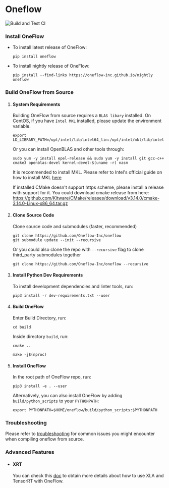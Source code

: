 # Oneflow
![Build and Test CI](https://github.com/Oneflow-Inc/oneflow/workflows/Build%20and%20Test%20CI/badge.svg?branch=develop)

### Install OneFlow

  - To install latest release of OneFlow:

    ```
    pip install oneflow
    ```

  - To install nightly release of OneFlow:

    ```
    pip install --find-links https://oneflow-inc.github.io/nightly oneflow
    ```

### Build OneFlow from Source

1. #### System Requirements

    Building OneFlow from source requires a `BLAS libary` installed. On CentOS, if you have `Intel MKL` installed, please update the environment variable. 

    ```
    export LD_LIBRARY_PATH=/opt/intel/lib/intel64_lin:/opt/intel/mkl/lib/intel64:$LD_LIBRARY_PATH
    ```

    Or you can install OpenBLAS and other tools through:

    ```
    sudo yum -y install epel-release && sudo yum -y install git gcc-c++ cmake3 openblas-devel kernel-devel-$(uname -r) nasm
    ```

    It is recommended to install MKL. Please refer to Intel's official guide on how to install MKL [here](https://software.intel.com/content/www/us/en/develop/tools/math-kernel-library/choose-download.html)

    If installed CMake doesn't support https scheme, please install a release with support for it. You could download cmake release from here: https://github.com/Kitware/CMake/releases/download/v3.14.0/cmake-3.14.0-Linux-x86_64.tar.gz

2. #### Clone Source Code

    Clone source code and submodules (faster, recommended)

    ```
    git clone https://github.com/Oneflow-Inc/oneflow
    git submodule update --init --recursive
    ```

    Or you could also clone the repo with `--recursive` flag to clone third_party submodules together

    ```
    git clone https://github.com/Oneflow-Inc/oneflow --recursive
    ```

3. #### Install Python Dev Requirements

    To install development dependencies and linter tools, run:
    ```
    pip3 install -r dev-requirements.txt --user
    ```

4. #### Build OneFlow

    Enter Build Directory, run:

    ```
    cd build
    ```

    Inside directory `build`, run:
    ```
    cmake ..

    make -j$(nproc)
    ```

5. #### Install OneFlow

    In the root path of OneFlow repo, run:
    ```
    pip3 install -e . --user
    ```

    Alternatively, you can also install OneFlow by adding `build/python_scripts` to your `PYTHONPATH`:
    ```
    export PYTHONPATH=$HOME/oneflow/build/python_scripts:$PYTHONPATH
    ```

### Troubleshooting

Please refer to [troubleshooting](docs/source/troubleshooting.md) for common issues you might encounter when compiling oneflow from source.

### Advanced Features

- #### XRT

  You can check this [doc](./oneflow/xrt/README.md) to obtain more details about how to use XLA and TensorRT with OneFlow.
